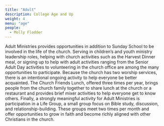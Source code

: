 ```yaml
---
title: "Adult"
description: College Age and Up
weight: 4
menu: "age"
people:
  - Molly Flodder
---
```



Adult Ministries provides opportunities in addition to Sunday School to be involved in the life of the church.  Serving in children’s and youth ministry leadership roles, helping with church activities such as the Harvest Dinner meal, or signing up to help with adult activities ranging from the Senior Adult Day activities to volunteering in the church office are among the many opportunities to participate.  Because the church has two worship services, there is an intentional ongoing activity to help everyone be better acquainted.  The Church Friends Lunch, offered three times per year, brings people from the church family together to share lunch at the church or a restaurant and provides brief mixer activities to help everyone get to know others.  Finally, a strongly meaningful activity for Adult Ministries is participation in a Life Group, a small group focus on Bible study, discussion, and relationship-building.  These groups meet two times per month and offer opportunities to grow in faith and become richly aligned with other Christians in the church.